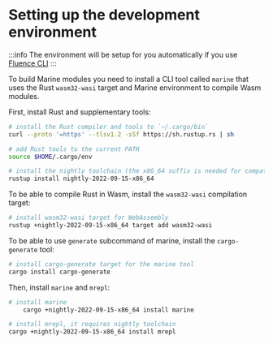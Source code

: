 # Setting up the development environment

:::info
The environment will be setup for you automatically if you use [Fluence CLI](/docs/build/get-started.mdx)
:::

To build Marine modules you need to install a CLI tool called `marine` that uses the Rust `wasm32-wasi` target and Marine environment to compile Wasm modules.

First, install Rust and supplementary tools:
<!-- cSpell:disable -->
```sh
# install the Rust compiler and tools to `~/.cargo/bin`
curl --proto '=https' --tlsv1.2 -sSf https://sh.rustup.rs | sh

# add Rust tools to the current PATH
source $HOME/.cargo/env

# install the nightly toolchain (the x86_64 suffix is needed for compatibility with M1, and 2022-09-15 because newer rust generates wasm we temporarily do not support) 
rustup install nightly-2022-09-15-x86_64
```

To be able to compile Rust in Wasm, install the `wasm32-wasi` compilation target:

```sh
# install wasm32-wasi target for WebAssembly
rustup +nightly-2022-09-15-x86_64 target add wasm32-wasi
```
<!-- cSpell:enable -->

To be able to use `generate` subcommand of marine, install the `cargo-generate` tool:

```sh
# install cargo-generate target for the marine tool
cargo install cargo-generate
```

Then, install `marine` and `mrepl`:

```sh
# install marine
    cargo +nightly-2022-09-15-x86_64 install marine

# install mrepl, it requires nightly toolchain
cargo +nightly-2022-09-15-x86_64 install mrepl
```
